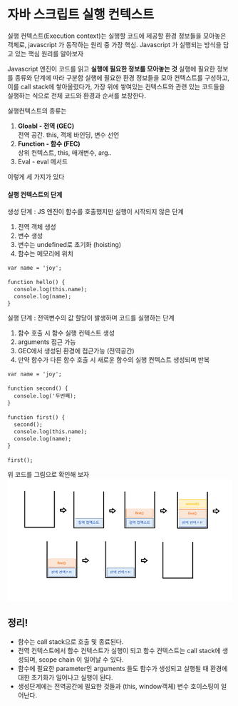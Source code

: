 <h1> 자바 스크립트 실행 컨텍스트 </h1>

실행 컨텍스트(Execution context)는 실행할 코드에 제공할 환경 정보들을 모아놓은 객체로, javascript 가 동작하는 원리 중 가장 핵심.
Javascript 가 실행되는 방식을 담고 있는 핵심 원리를 알아보자

Javascript 엔진이 코드를 읽고 **실행에 필요한 정보를 모아놓는 것**
실행에 필요한 정보를 종류와 단계에 따라 구분함
실행에 필요한 환경 정보들을 모아 컨텍스트를 구성하고, 이를 call stack에 쌓아올렸다가, 가장 위에 쌓여있는 컨텍스트와 관련 있는 코드들을 실행하는 식으로 전체 코드와 환경과 순서를 보장한다.

실행컨텍스트의 종류는

1. <b>Gloabl - 전역 (GEC)</b> </br>
   전역 공간. this, 객체 바인딩, 변수 선언
2. <b>Function - 함수 (FEC)</b> </br>
   상위 컨텍스트, this, 매개변수, arg..
3. Eval - eval 메서드

이렇게 세 가지가 있다

#### 실행 컨텍스트의 단계

생성 단계 : JS 엔진이 함수를 호출했지만 실행이 시작되지 않은 단계

1. 전역 객체 생성
2. 변수 생성
3. 변수는 undefined로 초기화 (hoisting)
4. 함수는 메모리에 위치

```
var name = 'joy';

function hello() {
  console.log(this.name);
  console.log(name);
}
```

실행 단계 : 전역변수의 값 할당이 발생하며 코드를 실행하는 단계

1. 함수 호출 시 함수 실행 컨텍스트 생성
2. arguments 접근 가능
3. GEC에서 생성된 환경에 접근가능 (전역공간)
4. 만약 함수가 다른 함수 호출 시 새로운 함수의 실행 컨텍스트 생성되며 반복

```
var name = 'joy';

function second() {
  console.log('두번째);
}

function first() {
  second();
  console.log(this.name);
  console.log(name);
}

first();
```

위 코드를 그림으로 확인해 보자
<img src="../Imgs/execution_context.png" />

## 정리!

- 함수는 call stack으로 호출 및 종료된다.
- 전역 컨텍스트에서 함수 컨텍스트가 실행이 되고
  함수 컨텍스트는 call stack에 생성되며, scope chain 이 일어날 수 있다.
- 함수에 필요한 parameter인 arguments 들도 함수가 생성되고 실행될 때 환경에 대한 초기화가 일어나고 실행이 된다.
- 생성단계에는 전역공간에 필요한 것들과 (this, window객체) 변수 호이스팅이 일어난다.
